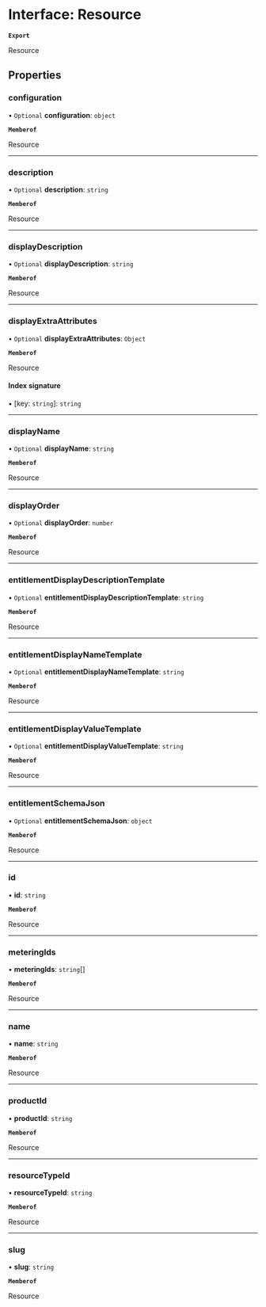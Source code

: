 # Interface: Resource

**`Export`**

Resource

## Properties

### configuration

• `Optional` **configuration**: `object`

**`Memberof`**

Resource

___

### description

• `Optional` **description**: `string`

**`Memberof`**

Resource

___

### displayDescription

• `Optional` **displayDescription**: `string`

**`Memberof`**

Resource

___

### displayExtraAttributes

• `Optional` **displayExtraAttributes**: `Object`

**`Memberof`**

Resource

#### Index signature

▪ [key: `string`]: `string`

___

### displayName

• `Optional` **displayName**: `string`

**`Memberof`**

Resource

___

### displayOrder

• `Optional` **displayOrder**: `number`

**`Memberof`**

Resource

___

### entitlementDisplayDescriptionTemplate

• `Optional` **entitlementDisplayDescriptionTemplate**: `string`

**`Memberof`**

Resource

___

### entitlementDisplayNameTemplate

• `Optional` **entitlementDisplayNameTemplate**: `string`

**`Memberof`**

Resource

___

### entitlementDisplayValueTemplate

• `Optional` **entitlementDisplayValueTemplate**: `string`

**`Memberof`**

Resource

___

### entitlementSchemaJson

• `Optional` **entitlementSchemaJson**: `object`

**`Memberof`**

Resource

___

### id

• **id**: `string`

**`Memberof`**

Resource

___

### meteringIds

• **meteringIds**: `string`[]

**`Memberof`**

Resource

___

### name

• **name**: `string`

**`Memberof`**

Resource

___

### productId

• **productId**: `string`

**`Memberof`**

Resource

___

### resourceTypeId

• **resourceTypeId**: `string`

**`Memberof`**

Resource

___

### slug

• **slug**: `string`

**`Memberof`**

Resource
